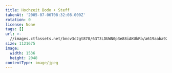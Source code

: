 ```yaml
---
title: Hochzeit Bodo + Steff
takenAt: '2005-07-06T08:32:08.000Z'
rotation: 0
license: None
tags: []
url: >-
  //images.ctfassets.net/bncv3c2gt878/63T3LDUWN0p3e88iAKUkRb/a619aaba92ec28a7b4ac8a4fb3454dd3/hochzeit-bodo--steff_4560374756_o
size: 1121675
image:
  width: 1536
  height: 2048
contentType: image/jpeg
---
```


